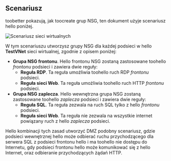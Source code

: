 ## <a name="scenario"></a>Scenariusz
toobetter pokazują, jak toocreate grup NSG, ten dokument użyje scenariusz hello poniżej.

![Scenariusz sieci wirtualnych](./media/virtual-networks-create-nsg-scenario-include/figure1.png)

W tym scenariuszu utworzysz grupy NSG dla każdej podsieci w hello **TestVNet** sieci wirtualnej, zgodnie z opisem poniżej: 

* **Grupa NSG frontonu**. Hello frontonu NSG zostaną zastosowane toohello *frontonu* podsieci i zawiera dwie reguły:    
  * **Reguła RDP**. Ta reguła umożliwia toohello ruch RDP *frontonu* podsieci.
  * **Reguła sieci Web**. Ta reguła umożliwia toohello ruch HTTP *frontonu* podsieci.
* **Grupa NSG zaplecza**. Hello wewnętrzna grupa NSG zostaną zastosowane toohello *zaplecza* podsieci i zawiera dwie reguły:    
  * **Reguła SQL**. Ta reguła zezwala na ruch SQL tylko z hello *frontonu* podsieci.
  * **Reguła sieci Web**. Ta reguła nie zezwala na wszystkie internet powiązany ruch z hello *zaplecza* podsieci.

Hello kombinacji tych zasad utworzyć DMZ podobny scenariusz, gdzie podsieci wewnętrznej hello może odbierać ruchu przychodzącego dla serwera SQL z podsieci frontonu hello i ma toohello nie dostępu do Internetu, gdy podsieci frontonu hello może komunikować się z hello Internet, oraz odbieranie przychodzących żądań HTTP.


